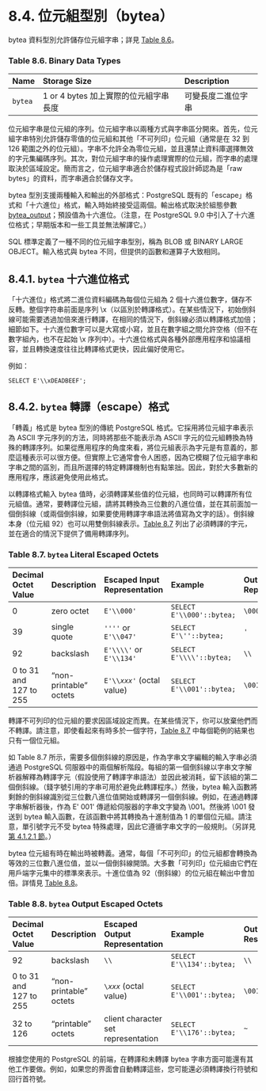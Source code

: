 # 8.4. 位元組型別（bytea）

bytea 資料型別允許儲存位元組字串；詳見 [Table 8.6](binary.md#table-8-6-binary-data-types)。

### **Table 8.6. Binary Data Types**

| Name | Storage Size | Description |
| :--- | :--- | :--- |
| `bytea` | 1 or 4 bytes 加上實際的位元組字串長度 | 可變長度二進位字串 |

位元組字串是位元組的序列。位元組字串以兩種方式與字串區分開來。首先，位元組字串特別允許儲存零值的位元組和其他「不可列印」位元組（通常是在 32 到 126 範圍之外的位元組）。字串不允許全為零位元組，並且還禁止資料庫選擇無效的字元集編碼序列。其次，對位元組字串的操作處理實際的位元組，而字串的處理取決於區域設定。簡而言之，位元組字串適合於儲存程式設計師認為是「raw bytes」的資料，而字串適合於儲存文字。

bytea 型別支援兩種輸入和輸出的外部格式：PostgreSQL 既有的「escape」格式和「十六進位」格式，輸入時始終接受這兩個。輸出格式取決於組態參數 [bytea\_output](../../server-administration/server-configuration/client-connection-defaults.md#bytea_output-enum)；預設值為十六進位。（注意，在 PostgreSQL 9.0 中引入了十六進位格式；早期版本和一些工具並無法解譯它。）

SQL 標準定義了一種不同的位元組字串型別，稱為 BLOB 或 BINARY LARGE OBJECT。輸入格式與 bytea 不同，但提供的函數和運算子大致相同。

## 8.4.1. `bytea` 十六進位格式

「十六進位」格式將二進位資料編碼為每個位元組為 2 個十六進位數字，儲存不反轉。整個字符串前面是序列 \x（以區別於轉譯格式）。在某些情況下，初始倒斜線可能需要透過加倍來進行轉譯，在相同的情況下，倒斜線必須以轉譯格式加倍；細節如下。十六進位數字可以是大寫或小寫，並且在數字組之間允許空格（但不在數字組內，也不在起始 \x 序列中）。十六進位格式與各種外部應用程序和協議相容，並且轉換速度往往比轉譯格式更快，因此偏好使用它。

例如：

```text
SELECT E'\\xDEADBEEF';
```

## 8.4.2. `bytea` 轉譯（escape）格式

「轉義」格式是 bytea 型別的傳統 PostgreSQL 格式。它採用將位元組字串表示為 ASCII 字元序列的方法，同時將那些不能表示為 ASCII 字元的位元組轉換為特殊的轉譯序列。如果從應用程序的角度來看，將位元組表示為字元是有意義的，那麼這種表示可以很方便。但實際上它通常會令人困惑，因為它模糊了位元組字串和字串之間的區別，而且所選擇的特定轉譯機制也有點笨拙。因此，對於大多數新的應用程序，應該避免使用此格式。

以轉譯格式輸入 bytea 值時，必須轉譯某些值的位元組，也同時可以轉譯所有位元組值。通常，要轉譯位元組，請將其轉換為三位數的八進位值，並在其前面加一個倒斜線（或兩個倒斜線，如果要使用轉譯字串語法將值寫為文字的話）。倒斜線本身（位元組 92）也可以用雙倒斜線表示。[Table 8.7](binary.md#table-8-7-bytea-literal-escaped-octets) 列出了必須轉譯的字元，並在適合的情況下提供了備用轉譯序列。

### **Table 8.7. `bytea` Literal Escaped Octets**

| Decimal Octet Value | Description | Escaped Input Representation | Example | Output Representation |
| :--- | :--- | :--- | :--- | :--- |
| 0 | zero octet | `E'\\000'` | `SELECT E'\\000'::bytea;` | `\000` |
| 39 | single quote | `''''` or `E'\\047'` | `SELECT E'\''::bytea;` | `'` |
| 92 | backslash | `E'\\\\'` or `E'\\134'` | `SELECT E'\\\\'::bytea;` | `\\` |
| 0 to 31 and 127 to 255 | “non-printable” octets | `E'\\`_`xxx'`_ \(octal value\) | `SELECT E'\\001'::bytea;` | `\001` |

轉譯不可列印的位元組的要求因區域設定而異。在某些情況下，你可以放棄他們而不轉譯。請注意，即使看起來有時多於一個字符，[Table 8.7](binary.md#table-8-7-bytea-literal-escaped-octets) 中每個範例的結果也只有一個位元組。

如 Table 8.7 所示，需要多個倒斜線的原因是，作為字串文字編輯的輸入字串必須通過 PostgreSQL 伺服器中的兩個解析階段。每組的第一個倒斜線以字串文字解析器解釋為轉譯字元（假設使用了轉譯字串語法）並因此被消耗，留下該組的第二個倒斜線。（錢字號引用的字串可用於避免此轉譯程序。）然後，bytea 輸入函數將剩餘的倒斜線識別從三位數八進位值開始或轉譯另一個倒斜線。例如，在通過轉譯字串解析器後，作為 E' 001' 傳遞給伺服器的字串文字變為 \001。然後將 \001 發送到 bytea 輸入函數，在該函數中將其轉換為十進制值為 1 的單個位元組。請注意，單引號字元不受 bytea 特殊處理，因此它遵循字串文字的一般規則。（另詳見[第 4.1.2.1 節](../sql-syntax/lexical-structure.md#4-1-2-1-zi-chuan-chang)。）

bytea 位元組有時在輸出時被轉義。通常，每個「不可列印」的位元組都會轉換為等效的三位數八進位值，並以一個倒斜線開頭。大多數「可列印」位元組由它們在用戶端字元集中的標準來表示。十進位值為 92（倒斜線）的位元組在輸出中會加倍。詳情見 [Table 8.8](binary.md#table-8-8-bytea-output-escaped-octets)。

### **Table 8.8. `bytea` Output Escaped Octets**

| Decimal Octet Value | Description | Escaped Output Representation | Example | Output Result |
| :--- | :--- | :--- | :--- | :--- |
| 92 | backslash | `\\` | `SELECT E'\\134'::bytea;` | `\\` |
| 0 to 31 and 127 to 255 | “non-printable” octets | `\`_`xxx`_ \(octal value\) | `SELECT E'\\001'::bytea;` | `\001` |
| 32 to 126 | “printable” octets | client character set representation | `SELECT E'\\176'::bytea;` | `~` |

根據您使用的 PostgreSQL 的前端，在轉譯和未轉譯 bytea 字串方面可能還有其他工作要做。例如，如果您的界面會自動轉譯這些，您可能還必須轉譯換行符號和回行首符號。


